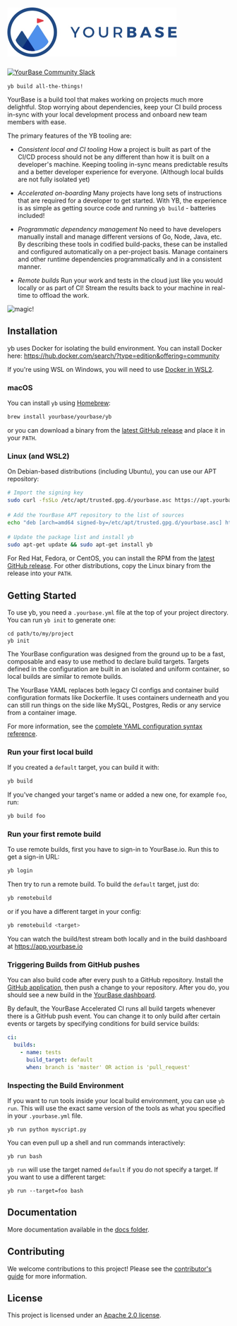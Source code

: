 <h1><img alt="YourBase" src="docs/images/Logo-Horiz-On-White@1x.jpg" width="384" height="112"></h1>

[![YourBase Community Slack](https://img.shields.io/badge/slack-@yourbase/community-blue.svg?logo=slack)](https://slack.yourbase.io)

`yb build all-the-things!`

YourBase is a build tool that makes working on projects much more delightful. Stop worrying
about dependencies, keep your CI build process in-sync with your local
development process and onboard new team members with ease.

The primary features of the YB tooling are:

* *Consistent local and CI tooling* How a project is built as part of the
  CI/CD process should not be any different than how it is built on a
  developer's machine. Keeping tooling in-sync means predictable results and 
  a better developer experience for everyone. (Although local builds are not 
  fully isolated yet)

* *Accelerated on-boarding* Many projects have long sets of instructions that 
  are required for a developer to get started. With YB, the experience is as 
  simple as getting source code and running `yb build` - batteries included!

* *Programmatic dependency management* No need to have developers manually
  install and manage different versions of Go, Node, Java, etc. By describing
  these tools in codified build-packs, these can be installed and configured 
  automatically on a per-project basis. Manage containers and other runtime 
  dependencies programmatically and in a consistent manner. 

* *Remote builds* Run your work and tests in the cloud just like you would 
  locally or as part of CI! Stream the results back to your machine in real-time
  to offload the work.

![magic!](http://www.reactiongifs.com/r/mgc.gif)

## Installation

yb uses Docker for isolating the build environment. You can install Docker here:
https://hub.docker.com/search/?type=edition&offering=community

If you're using WSL on Windows, you will need to use [Docker in WSL2](https://code.visualstudio.com/blogs/2020/03/02/docker-in-wsl2).

### macOS

You can install `yb` using [Homebrew][]:

```sh
brew install yourbase/yourbase/yb
```

or you can download a binary from the [latest GitHub release][] and place it
in your `PATH`.

[Homebrew]: https://brew.sh/
[latest GitHub release]: https://github.com/yourbase/yb/releases/latest

### Linux (and WSL2)

On Debian-based distributions (including Ubuntu), you can use our APT
repository:

```sh
# Import the signing key
sudo curl -fsSLo /etc/apt/trusted.gpg.d/yourbase.asc https://apt.yourbase.io/signing-key.asc

# Add the YourBase APT repository to the list of sources
echo "deb [arch=amd64 signed-by=/etc/apt/trusted.gpg.d/yourbase.asc] https://apt.yourbase.io stable main" | sudo tee /etc/apt/sources.list.d/yourbase.list

# Update the package list and install yb
sudo apt-get update && sudo apt-get install yb
```

For Red Hat, Fedora, or CentOS, you can install the RPM from the
[latest GitHub release][]. For other distributions, copy the Linux binary from
the release into your `PATH`.

## Getting Started

To use yb, you need a `.yourbase.yml` file at the top of your project directory.
You can run `yb init` to generate one:

```shell
cd path/to/my/project
yb init
```

The YourBase configuration was designed from the ground up to be a fast,
composable and easy to use method to declare build targets. Targets defined
in the configuration are built in an isolated and uniform container, so local
builds are similar to remote builds.

The YourBase YAML replaces both legacy CI configs and container build
configuration formats like Dockerfile. It uses containers underneath and you can
still run things on the side like MySQL, Postgres, Redis or any service from a
container image.

For more information, see the [complete YAML configuration syntax
reference](docs/configuration.md).

### Run your first local build

If you created a `default` target, you can build it with:

```sh
yb build
```

If you've changed your target's name or added a new one, for example `foo`, run:

```sh
yb build foo
```

### Run your first remote build

To use remote builds, first you have to sign-in to YourBase.io.
Run this to get a sign-in URL:

```sh
yb login
```

Then try to run a remote build. To build the `default` target, just do:

```sh
yb remotebuild
```

or if you have a different target in your config:

```sh
yb remotebuild <target>
```

You can watch the build/test stream both locally and in the build dashboard at https://app.yourbase.io

### Triggering Builds from GitHub pushes

You can also build code after every push to a GitHub repository. Install the
[GitHub application](https://github.com/apps/yourbase), then push a change to
your repository. After you do, you should see a new build in the
[YourBase dashboard](https://app.yourbase.io).

By default, the YourBase Accelerated CI runs all build targets whenever there
is a GitHub push event. You can change it to only build after certain events or
targets by specifying conditions for build service builds:

```yaml
ci:
  builds:
    - name: tests
      build_target: default
      when: branch is 'master' OR action is 'pull_request'
```

### Inspecting the Build Environment

If you want to run tools inside your local build environment, you can use
`yb run`. This will use the exact same version of the tools as what you
specified in your `.yourbase.yml` file.

```shell
yb run python myscript.py
```

You can even pull up a shell and run commands interactively:

```shell
yb run bash
```

`yb run` will use the target named `default` if you do not specify a target.
If you want to use a different target:

```shell
yb run --target=foo bash
```

## Documentation

More documentation available in the [docs folder](docs).

## Contributing 

We welcome contributions to this project! Please see the [contributor's guide][]
for more information. 

[contributor's guide]: CONTRIBUTING.md

## License 

This project is licensed under an [Apache 2.0 license](LICENSE.md).


